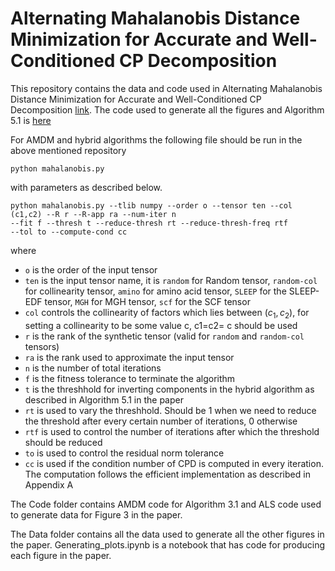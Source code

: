 # Alternating Mahalanobis Distance Minimization for Accurate and Well-Conditioned CP Decomposition

This repository contains the data and code used in Alternating Mahalanobis Distance Minimization for Accurate and Well-Conditioned CP Decomposition [link](https://arxiv.org/abs/2204.07208). The code used to generate all the figures and Algorithm 5.1 is
[here](https://github.com/cyclops-community/tensor_decomposition/blob/master/mahalanobis.py)

For AMDM and hybrid algorithms the following file should be run in the above mentioned repository
```
python mahalanobis.py
```
with parameters as described below.

```
python mahalanobis.py --tlib numpy --order o --tensor ten --col (c1,c2) --R r --R-app ra --num-iter n 
--fit f --thresh t --reduce-thresh rt --reduce-thresh-freq rtf 
--tol to --compute-cond cc 
```
where 
- `o` is the order of the input tensor
- `ten` is the input tensor name, it is `random` for Random tensor, `random-col` for collinearity tensor, `amino` for amino acid tensor, `SLEEP` for the SLEEP-EDF tensor, `MGH` for MGH tensor, `scf` for the SCF tensor
- `col` controls the collinearity of factors which lies between $(c_1,c_2)$, for setting a collinearity to be some value c, c1=c2= c should be used
- `r` is the rank of the synthetic tensor (valid for `random` and `random-col` tensors)
- `ra` is the rank used to approximate the input tensor
- `n` is the number of total iterations
- `f` is the fitness tolerance to terminate the algorithm
- `t` is the threshhold for inverting components in the hybrid algorithm as described in Algorithm 5.1 in the paper
- `rt` is used to vary the threshhold. Should be 1 when we need to reduce the threshold after every certain number of iterations, 0 otherwise
- `rtf` is used to control the number of iterations after which the threshold should be reduced
- `to` is used to control the residual norm tolerance
- `cc` is used if the condition number of CPD is computed in every iteration. The computation follows the efficient implementation as described in Appendix A


The Code folder contains AMDM code for Algorithm 3.1 and ALS code used to generate data for Figure 3 in the paper.

The Data folder contains all the data used to generate all the other figures in the paper. Generating_plots.ipynb is a notebook that has code for producing each figure in the paper.
